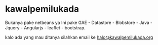 # kawalpemilukada
Bukanya pake netbeans ya
Ini pake GAE - Datastore - Blobstore - Java - Jquery - Angularjs - leaflet - bootstrap.

kalo ada yang mau ditanya silahkan email ke halo@kawalpemilukada.org
